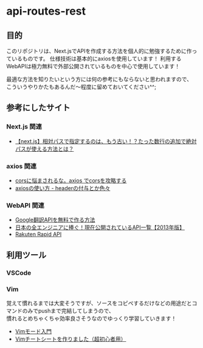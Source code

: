 # api-routes-rest

## 目的
このリポジトリは、Next.jsでAPIを作成する方法を個人的に勉強するために作っているものです。
仕様技術は基本的にaxiosを使用しています！
利用するWebAPIは極力無料で外部公開されているものを中心で使用しています！

最適な方法を知りたいという方には何の参考にもならないと思われますので、
こういうやりかたもあるんだ～程度に留めておいてください^^;

## 参考にしたサイト
### Next.js 関連
- [【next.js】相対パスで指定するのは、もう古い！？たった数行の追加で絶対パスが使える方法とは？](https://qiita.com/syu_ikeda/items/06fe4514f5d518a213b8)

### axios 関連
- [corsに悩まされるな。axios でcorsを攻略する](https://qiita.com/inatatsu_csg/items/15f63be00096ec21535e)
- [axiosの使い方 - headerの付与とか色々](https://kawauso-lab.hatenablog.jp/entry/2020/01/18/223711)

### WebAPI 関連
- [Google翻訳APIを無料で作る方法](https://qiita.com/satto_sann/items/be4177360a0bc3691fdf)
- [日本の全エンジニアに捧ぐ！現在公開されているAPI一覧【2013年版】](https://www.find-job.net/startup/api-2013)
- [Rakuten Rapid API](https://api.rakuten.net/)

## 利用ツール
### VSCode

### Vim
覚えて慣れるまでは大変そうですが、ソースをコピペするだけなどの用途だとコマンドのみでpushまで完結してしまうので、  
慣れるとめちゃくちゃ効率良さそうなのでゆっくり学習していきます！
- [Vimモード入門](https://qiita.com/gorilla0513/items/e8ccb15bfc87e7ed8d5b)
- [Vimチートシートを作りました（超初心者用）](https://qiita.com/hattys2/items/56d973ad4f197b751501)
